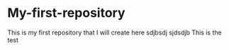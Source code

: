 # My-first-repository
This is my first repository that I will create here
sdjbsdj
sjdsdjb
This is the test